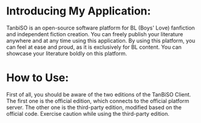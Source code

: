 # Introducing My Application:
TanbiSO is an open-source software platform for BL (Boys' Love) fanfiction and independent fiction creation. You can freely publish your literature anywhere and at any time using this application. By using this platform, you can feel at ease and proud, as it is exclusively for BL content. You can showcase your literature boldly on this platform.

# How to Use:
First of all, you should be aware of the two editions of the TanBiSO Client. The first one is the official edition, which connects to the official platform server. The other one is the third-party edition, modified based on the official code. Exercise caution while using the third-party edition.
